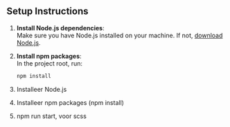 ## Setup Instructions

1. **Install Node.js dependencies**:  
   Make sure you have Node.js installed on your machine. If not, [download Node.js](https://nodejs.org/).

2. **Install npm packages**:  
   In the project root, run:
   ```bash
   npm install

1. Installeer Node.js
2. Installeer npm packages (npm install)
3. npm run start, voor scss